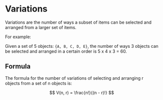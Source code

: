 # Variations

Variations are the number of ways a subset of items can be selected and arranged from a larger set of items.

For example:

Given a set of 5 objects: `{A, B, C, D, E}`, the number of ways 3 objects can be selected and arranged in a certain 
order is 5 x 4 x 3 = 60.

## Formula

The formula for the number of variations of selecting and arranging r objects from a set of 
n objects is:

$$ V(n, r) = \frac{n!}{(n - r)!} $$
